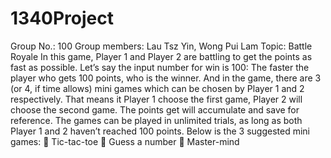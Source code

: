 # 1340Project
Group No.: 100
Group members: Lau Tsz Yin, Wong Pui Lam
Topic: Battle Royale
In this game, Player 1 and Player 2 are battling to get the points as fast as possible. Let’s say the input number for win is 100: The faster the player who gets 100 points, who is the winner. And in the game, there are 3 (or 4, if time allows) mini games which can be chosen by Player 1 and 2 respectively. That means it Player 1 choose the first game, Player 2 will choose the second game. The points get will accumulate and save for reference. The games can be played in unlimited trials, as long as both Player 1 and 2 haven’t reached 100 points. Below is the 3 suggested mini games:
	Tic-tac-toe
	Guess a number
	Master-mind
